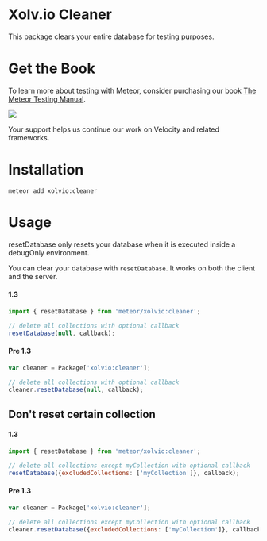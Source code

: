 Xolv.io Cleaner
===============

This package clears your entire database for testing purposes.

# Get the Book

To learn more about testing with Meteor, consider purchasing our book [The Meteor Testing Manual](http://www.meteortesting.com/?utm_source=cleaner&utm_medium=banner&utm_campaign=cleaner).

[![](http://www.meteortesting.com/img/tmtm.gif)](http://www.meteortesting.com/?utm_source=cleaner&utm_medium=banner&utm_campaign=cleaner)

Your support helps us continue our work on Velocity and related frameworks.

# Installation

```
meteor add xolvio:cleaner
```

# Usage

resetDatabase only resets your database when it is executed inside a debugOnly environment.

You can clear your database with `resetDatabase`. It works on both the client and the server.

#### 1.3

```javascript
import { resetDatabase } from 'meteor/xolvio:cleaner';

// delete all collections with optional callback
resetDatabase(null, callback);
```

#### Pre 1.3

```javascript
var cleaner = Package['xolvio:cleaner'];

// delete all collections with optional callback
cleaner.resetDatabase(null, callback);
```

## Don't reset certain collection

#### 1.3

```javascript
import { resetDatabase } from 'meteor/xolvio:cleaner';

// delete all collections except myCollection with optional callback
resetDatabase({excludedCollections: ['myCollection']}, callback);
```

#### Pre 1.3

```javascript
var cleaner = Package['xolvio:cleaner'];

// delete all collections except myCollection with optional callback
cleaner.resetDatabase({excludedCollections: ['myCollection']}, callback);
```
